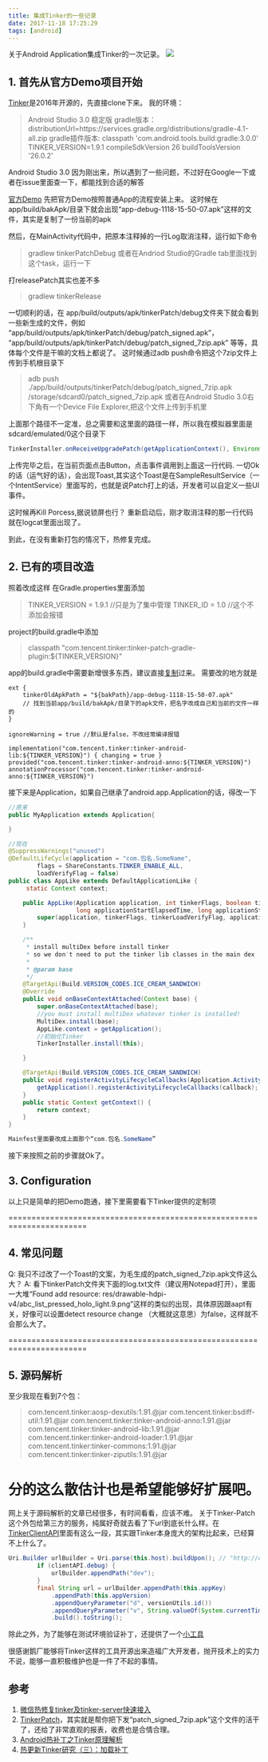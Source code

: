 ```yaml
---
title: 集成Tinker的一些记录
date: 2017-11-18 17:25:29
tags: [android]
---
```


关于Android Application集成Tinker的一次记录。
![](http://odzl05jxx.bkt.clouddn.com/image/jpg/single-yellow-beauty-flower-on-the-fence-wallpaper-56801fde208df.jpg?imageView2/2/w/600)
<!--more-->

## 1. 首先从官方Demo项目开始
[Tinker](https://github.com/Tencent/tinker)是2016年开源的，先直接clone下来。
我的环境：
> Android Studio 3.0 稳定版
gradle版本：distributionUrl=https\://services.gradle.org/distributions/gradle-4.1-all.zip
gradle插件版本:  classpath 'com.android.tools.build:gradle:3.0.0'
TINKER_VERSION=1.9.1
compileSdkVersion 26
buildToolsVersion '26.0.2'

Android Studio 3.0 因为刚出来，所以遇到了一些问题，不过好在Google一下或者在issue里面查一下，都能找到合适的解答

[官方Demo](https://github.com/Tencent/tinker/tree/master/tinker-sample-android)
先把官方Demo按照普通App的流程安装上来。
这时候在app/build/bakApk/目录下就会出现“app-debug-1118-15-50-07.apk”这样的文件，其实是复制了一份当前的apk

然后，在MainActivity代码中，把原本注释掉的一行Log取消注释，运行如下命令
> gradlew tinkerPatchDebug
或者在Andriod Studio的Gradle tab里面找到这个task，运行一下

打releasePatch其实也差不多
> gradlew tinkerRelease

一切顺利的话，在
app/build/outputs/apk/tinkerPatch/debug文件夹下就会看到一些新生成的文件，例如
“app/build/outputs/apk/tinkerPatch/debug/patch_signed.apk”，
“app/build/outputs/apk/tinkerPatch/debug/patch_signed_7zip.apk”
等等，具体每个文件是干嘛的文档上都说了。
这时候通过adb push命令把这个7zip文件上传到手机根目录下
> adb push ./app/build/outputs/tinkerPatch/debug/patch_signed_7zip.apk /storage/sdcard0/patch_signed_7zip.apk
或者在Android Studio 3.0右下角有一个Device File Explorer,把这个文件上传到手机里

上面那个路径不一定准，总之需要和这里面的路径一样，所以我在模拟器里面是sdcard/emulated/0这个目录下
```java
TinkerInstaller.onReceiveUpgradePatch(getApplicationContext(), Environment.getExternalStorageDirectory().getAbsolutePath() + "/patch_signed_7zip.apk");
```

上传完毕之后，在当前页面点击Button，点击事件调用到上面这一行代码.
一切Ok的话（运气好的话），会出现Toast,其实这个Toast是在SampleResultService（一个IntentService）里面写的，也就是说Patch打上的话，开发者可以自定义一些UI事件。

这时候再Kill Porcess,据说锁屏也行？
重新启动后，刚才取消注释的那一行代码就在logcat里面出现了。

到此，在没有重新打包的情况下，热修复完成。


## 2. 已有的项目改造
照着改成这样
在Gradle.properties里面添加
> TINKER_VERSION = 1.9.1 //只是为了集中管理
> TINKER_ID = 1.0 //这个不添加会报错


project的build.gradle中添加
>  classpath "com.tencent.tinker:tinker-patch-gradle-plugin:${TINKER_VERSION}"

app的build.gradle中需要新增很多东西，建议直接[复制](https://github.com/Tencent/tinker/blob/master/tinker-sample-android/app/build.gradle)过来。
需要改的地方就是
```
ext {
    tinkerOldApkPath = "${bakPath}/app-debug-1118-15-50-07.apk"
    // 找到当前app/build/bakApk/目录下的apk文件，把名字改成自己和当前的文件一样的
}

ignoreWarning = true //默认是false，不改经常编译报错

implementation("com.tencent.tinker:tinker-android-lib:${TINKER_VERSION}") { changing = true }
provided("com.tencent.tinker:tinker-android-anno:${TINKER_VERSION}")
annotationProcessor("com.tencent.tinker:tinker-android-anno:${TINKER_VERSION}")
```

接下来是Application，如果自己继承了android.app.Application的话，得改一下
```java
//原来
public MyApplication extends Application{

}

//现在
@SuppressWarnings("unused")
@DefaultLifeCycle(application = "com.包名.SomeName",
        flags = ShareConstants.TINKER_ENABLE_ALL,
        loadVerifyFlag = false)
public class AppLike extends DefaultApplicationLike {
     static Context context;

    public AppLike(Application application, int tinkerFlags, boolean tinkerLoadVerifyFlag,
                   long applicationStartElapsedTime, long applicationStartMillisTime, Intent tinkerResultIntent) {
        super(application, tinkerFlags, tinkerLoadVerifyFlag, applicationStartElapsedTime, applicationStartMillisTime, tinkerResultIntent);
    }

    /**
     * install multiDex before install tinker
     * so we don't need to put the tinker lib classes in the main dex
     *
     * @param base
     */
    @TargetApi(Build.VERSION_CODES.ICE_CREAM_SANDWICH)
    @Override
    public void onBaseContextAttached(Context base) {
        super.onBaseContextAttached(base);
        //you must install multiDex whatever tinker is installed!
        MultiDex.install(base);
        AppLike.context = getApplication();
        //初始化Tinker
        TinkerInstaller.install(this);

    }

    @TargetApi(Build.VERSION_CODES.ICE_CREAM_SANDWICH)
    public void registerActivityLifecycleCallbacks(Application.ActivityLifecycleCallbacks callback) {
        getApplication().registerActivityLifecycleCallbacks(callback);
    }
    public static Context getContext() {
        return context;
    }
}

Mainfest里面要改成上面那个“com.包名.SomeName”
```
接下来按照之前的步骤就Ok了。

## 3. Configuration
以上只是简单的把Demo跑通，接下里需要看下Tinker提供的定制项

=======================================================================


## 4. 常见问题
Q: 我只不过改了一个Toast的文案，为毛生成的patch_signed_7zip.apk文件这么大？
A: 看下tinkerPatch文件夹下面的log.txt文件（建议用Notepad打开），里面一大堆“Found add resource: res/drawable-hdpi-v4/abc_list_pressed_holo_light.9.png”这样的类似的出现，具体原因跟aapt有关，好像可以设置detect resource change （大概就这意思）为false，这样就不会那么大了。


=======================================================================


## 5. 源码解析
至少我现在看到7个包：
> com.tencent.tinker:aosp-dexutils:1.91.@jar
> com.tencent.tinker:bsdiff-util:1.91.@jar
> com.tencent.tinker:tinker-android-anno:1.91.@jar
> com.tencent.tinker:tinker-android-lib:1.91.@jar
> com.tencent.tinker:tinker-android-loader:1.91.@jar
> com.tencent.tinker:tinker-commons:1.91.@jar
> com.tencent.tinker:tinker-ziputils:1.91.@jar

分的这么散估计也是希望能够好扩展吧。
=======================================================================

网上关于源码解析的文章已经很多，有时间看看，应该不难。
关于Tinker-Patch这个外包给第三方的服务，纯属好奇就去看了下url到底长什么样。在[TinkerClientAPI](https://github.com/TinkerPatch/tinkerpatch-sdk/blob/master/tinkerpatch-sdk/src/main/java/com/tencent/tinker/server/client/TinkerClientAPI.java)里面有这么一段，其实跟Tinker本身庞大的架构比起来，已经算不上什么了。
```java
Uri.Builder urlBuilder = Uri.parse(this.host).buildUpon(); // "http://q.tinkerpatch.com"
        if (clientAPI.debug) {
            urlBuilder.appendPath("dev");
        }
        final String url = urlBuilder.appendPath(this.appKey)
            .appendPath(this.appVersion)
            .appendQueryParameter("d", versionUtils.id())
            .appendQueryParameter("v", String.valueOf(System.currentTimeMillis()))
            .build().toString();
```
除此之外，为了能够在测试环境验证补丁，还提供了一个[小工具](https://github.com/TinkerPatch/tinkerpatch-debug-tool)

很感谢鹅厂能够将Tinker这样的工具开源出来造福广大开发者，抛开技术上的实力不说，能够一直积极维护也是一件了不起的事情。

## 参考
1. [微信热修复tinker及tinker-server快速接入](http://jp1017.top/2016/11/25/%E5%BE%AE%E4%BF%A1%E7%83%AD%E4%BF%AE%E5%A4%8Dtinker%E5%8F%8Atinker-server%E5%BF%AB%E9%80%9F%E6%8E%A5%E5%85%A5/)
2. [TinkerPatch](https://github.com/TinkerPatch/tinkerpatch-sdk)，其实就是帮你把下发“patch_signed_7zip.apk”这个文件的活干了，还给了非常直观的报表，收费也是合情合理。
3. [Android热补丁之Tinker原理解析](http://w4lle.com/2016/12/16/tinker/index.html)
3. [热更新Tinker研究（三）：加载补丁](http://blog.csdn.net/huweigoodboy/article/details/62428170)
